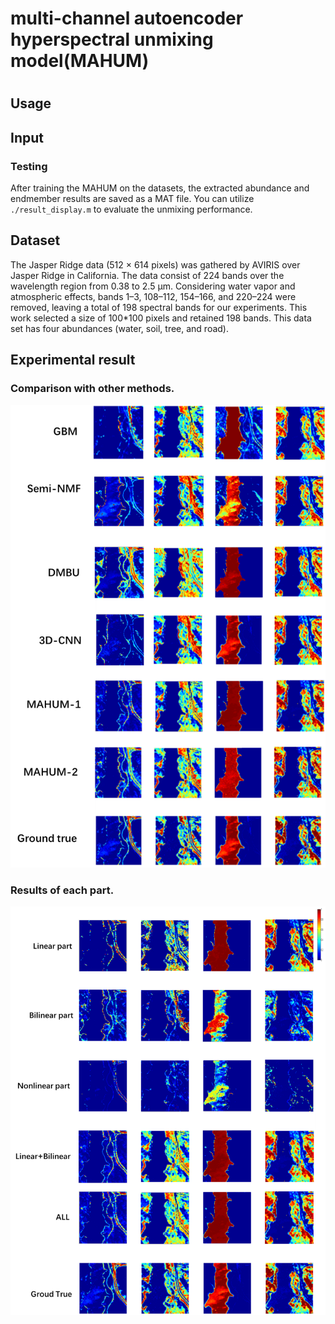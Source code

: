 # multi-channel autoencoder hyperspectral unmixing model(MAHUM)
#


Usage
---------------------
## Input






### Testing
    
After training the MAHUM on the datasets, the extracted abundance and endmember results are saved as a MAT file. You can utilize `./result_display.m` to evaluate the unmixing performance.




## Dataset
The Jasper Ridge data (512 × 614 pixels) was gathered by AVIRIS over Jasper Ridge in California. The data consist of 224 bands over the wavelength region from 0.38 to 2.5 μm. Considering water vapor and atmospheric effects, bands 1–3, 108–112, 154–166, and 220–224 were removed, leaving a total of 198 spectral bands for our experiments. This work selected a size of 100*100 pixels and retained 198 bands. This data set has four abundances (water, soil, tree, and road).


## Experimental result

### Comparison with other methods.
<p align="center">
<img src="./result1.png" alt="drawing" width="700"/>


### Results of each part.
<img src="./result2.png" alt="drawing" width="700"/>

